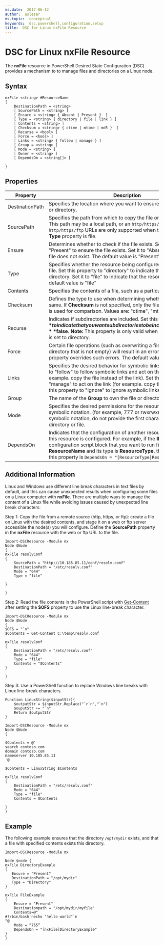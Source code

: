 ```yaml
---
ms.date:  2017-06-12
author:  eslesar
ms.topic:  conceptual
keywords:  dsc,powershell,configuration,setup
title:  DSC for Linux nxFile Resource
---
```


# DSC for Linux nxFile Resource

The **nxFile** resource in PowerShell Desired State Configuration (DSC) provides a mechanism to to manage files and directories on a Linux node.

## Syntax

```
nxFile <string> #ResourceName
{
    DestinationPath = <string>
    [ SourcePath = <string> ]
    [ Ensure = <string> { Absent | Present }  ]
    [ Type = <string> { directory | file | link } ]
    [ Contents = <string> ]
    [ Checksum = <string> { ctime | mtime | md5 }  ]
    [ Recurse = <bool> ]
    [ Force = <bool> ]
    [ Links = <string> { follow | manage } ]
    [ Group = <string> ]
    [ Mode = <string> ]
    [ Owner = <string> ]
    [ DependsOn = <string[]> ]

}
```

## Properties

|  Property |  Description | 
|---|---|
| DestinationPath| Specifies the location where you want to ensure the state for a file or directory.| 
| SourcePath| Specifies the path from which to copy the file or folder resource. This path may be a local path, or an `http/https/ftp` URL. Remote `http/https/ftp` URLs are only supported when the value of the **Type** property is file.| 
| Ensure| Determines whether to check if the file exists. Set this property to "Present" to ensure the file exists. Set it to "Absent" to ensure the file does not exist. The default value is "Present".| 
| Type| Specifies whether the resource being configured is a directory or a file. Set this property to "directory" to indicate that the resource is a directory. Set it to "file" to indicate that the resource is a file. The default value is "file"| 
| Contents| Specifies the contents of a file, such as a particular string.| 
| Checksum| Defines the type to use when determining whether two files are the same. If **Checksum** is not specified, only the file or directory name is used for comparison. Values are: "ctime", "mtime", or "md5".| 
| Recurse| Indicates if subdirectories are included. Set this property to **$true** to indicate that you want subdirectories to be included. The default is **$false**. **Note:** This property is only valid when the **Type** property is set to directory.| 
| Force| Certain file operations (such as overwriting a file or deleting a directory that is not empty) will result in an error. Using the **Force** property overrides such errors. The default value is **$false**.| 
| Links| Specifies the desired behavior for symbolic links. Set this property to "follow" to follow symbolic links and act on the links target (for example. copy the file instead of the link). Set this property to "manage" to act on the link (for example. copy the link itself). Set this property to "ignore" to ignore symbolic links.| 
| Group| The name of the **Group** to own the file or directory.| 
| Mode| Specifies the desired permissions for the resource, in octal or symbolic notation. (for example, 777 or rwxrwxrwx). If using symbolic notation, do not provide the first character which indicates directory or file.| 
| DependsOn | Indicates that the configuration of another resource must run before this resource is configured. For example, if the **ID** of the resource configuration script block that you want to run first is **ResourceName** and its type is **ResourceType**, the syntax for using this property is `DependsOn = "[ResourceType]ResourceName"`.| 

## Additional Information


Linux and Windows use different line break characters in text files by default, and this can cause unexpected results when configuring some files on a Linux computer with __nxFile__. There are multiple ways to manage the content of a Linux file while avoiding issues caused by unexpected line break characters:

Step 1: Copy the file from a remote source (http, https, or ftp): create a file on Linux with the desired contents, and stage it on a web or ftp server accessible the node(s) you will configure. Define the __SourcePath__ property in the __nxFile__ resource with the web or ftp URL to the file.

```
Import-DSCResource -Module nx
Node $Node
{
nxFile resolvConf
{
    SourcePath = "http://10.185.85.11/conf/resolv.conf"
    DestinationPath = "/etc/resolv.conf"
    Mode = "644"        
    Type = "file"
    
}
        
}
```


Step 2: Read the file contents in the PowerShell script with [Get-Content](https://technet.microsoft.com/en-us/library/hh849787.aspx) after setting the __$OFS__ property to use the Linux line-break character.


```
Import-DSCResource -Module nx
Node $Node
{
$OFS = "`n"
$Contents = Get-Content C:\temp\resolv.conf

nxFile resolvConf
{
    DestinationPath = "/etc/resolv.conf"
    Mode = "644"        
    Type = "file"
    Contents = "$Contents"
}

}
```


Step 3: Use a PowerShell function to replace Windows line breaks with Linux line-break characters.

```
Function LinuxString($inputStr){
    $outputStr = $inputStr.Replace("`r`n","`n")
    $ouputStr += "`n"
    Return $outputStr
}

Import-DSCResource -Module nx
Node $Node
{

$Contents = @'
search contoso.com
domain contoso.com
nameserver 10.185.85.11
'@

$Contents = LinuxString $Contents

nxFile resolvConf
{
    DestinationPath = "/etc/resolv.conf"
    Mode = "644"        
    Type = "file"
    Contents = $Contents
    
}
}
```

## Example

The following example ensures that the directory `/opt/mydir` exists, and that a file with specified contents exists this directory.

```
Import-DSCResource -Module nx 

Node $node {
nxFile DirectoryExample
{
   Ensure = "Present"
   DestinationPath = "/opt/mydir"
   Type = "Directory"
}

nxFile FileExample
{
    Ensure = "Present"
    Destinationpath = "/opt/mydir/myfile"
    Contents=@"
#!/bin/bash`necho "hello world"`n
"@ 
    Mode = “755”
    DependsOn = "[nxFile]DirectoryExample"
} 
}
```

